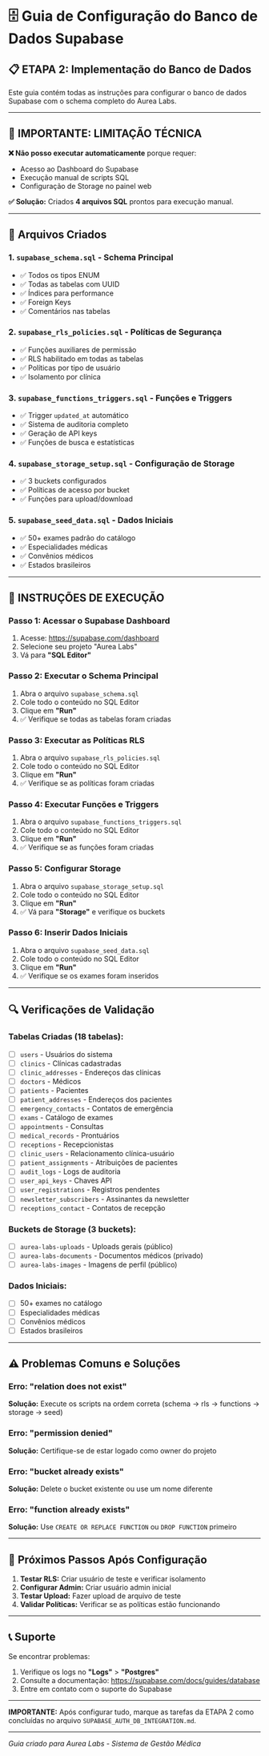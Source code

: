 # 🗄️ Guia de Configuração do Banco de Dados Supabase

## 📋 ETAPA 2: Implementação do Banco de Dados

Este guia contém todas as instruções para configurar o banco de dados Supabase com o schema completo do Aurea Labs.

---

## 🎯 **IMPORTANTE: LIMITAÇÃO TÉCNICA**

**❌ Não posso executar automaticamente** porque requer:
- Acesso ao Dashboard do Supabase
- Execução manual de scripts SQL
- Configuração de Storage no painel web

**✅ Solução:** Criados **4 arquivos SQL** prontos para execução manual.

---

## 📁 **Arquivos Criados**

### 1. **`supabase_schema.sql`** - Schema Principal
- ✅ Todos os tipos ENUM
- ✅ Todas as tabelas com UUID
- ✅ Índices para performance
- ✅ Foreign Keys
- ✅ Comentários nas tabelas

### 2. **`supabase_rls_policies.sql`** - Políticas de Segurança
- ✅ Funções auxiliares de permissão
- ✅ RLS habilitado em todas as tabelas
- ✅ Políticas por tipo de usuário
- ✅ Isolamento por clínica

### 3. **`supabase_functions_triggers.sql`** - Funções e Triggers
- ✅ Trigger `updated_at` automático
- ✅ Sistema de auditoria completo
- ✅ Geração de API keys
- ✅ Funções de busca e estatísticas

### 4. **`supabase_storage_setup.sql`** - Configuração de Storage
- ✅ 3 buckets configurados
- ✅ Políticas de acesso por bucket
- ✅ Funções para upload/download

### 5. **`supabase_seed_data.sql`** - Dados Iniciais
- ✅ 50+ exames padrão do catálogo
- ✅ Especialidades médicas
- ✅ Convênios médicos
- ✅ Estados brasileiros

---

## 🚀 **INSTRUÇÕES DE EXECUÇÃO**

### **Passo 1: Acessar o Supabase Dashboard**
1. Acesse: https://supabase.com/dashboard
2. Selecione seu projeto "Aurea Labs"
3. Vá para **"SQL Editor"**

### **Passo 2: Executar o Schema Principal**
1. Abra o arquivo `supabase_schema.sql`
2. Cole todo o conteúdo no SQL Editor
3. Clique em **"Run"**
4. ✅ Verifique se todas as tabelas foram criadas

### **Passo 3: Executar as Políticas RLS**
1. Abra o arquivo `supabase_rls_policies.sql`
2. Cole todo o conteúdo no SQL Editor
3. Clique em **"Run"**
4. ✅ Verifique se as políticas foram criadas

### **Passo 4: Executar Funções e Triggers**
1. Abra o arquivo `supabase_functions_triggers.sql`
2. Cole todo o conteúdo no SQL Editor
3. Clique em **"Run"**
4. ✅ Verifique se as funções foram criadas

### **Passo 5: Configurar Storage**
1. Abra o arquivo `supabase_storage_setup.sql`
2. Cole todo o conteúdo no SQL Editor
3. Clique em **"Run"**
4. ✅ Vá para **"Storage"** e verifique os buckets

### **Passo 6: Inserir Dados Iniciais**
1. Abra o arquivo `supabase_seed_data.sql`
2. Cole todo o conteúdo no SQL Editor
3. Clique em **"Run"**
4. ✅ Verifique se os exames foram inseridos

---

## 🔍 **Verificações de Validação**

### **Tabelas Criadas (18 tabelas):**
- [ ] `users` - Usuários do sistema
- [ ] `clinics` - Clínicas cadastradas
- [ ] `clinic_addresses` - Endereços das clínicas
- [ ] `doctors` - Médicos
- [ ] `patients` - Pacientes
- [ ] `patient_addresses` - Endereços dos pacientes
- [ ] `emergency_contacts` - Contatos de emergência
- [ ] `exams` - Catálogo de exames
- [ ] `appointments` - Consultas
- [ ] `medical_records` - Prontuários
- [ ] `receptions` - Recepcionistas
- [ ] `clinic_users` - Relacionamento clínica-usuário
- [ ] `patient_assignments` - Atribuições de pacientes
- [ ] `audit_logs` - Logs de auditoria
- [ ] `user_api_keys` - Chaves API
- [ ] `user_registrations` - Registros pendentes
- [ ] `newsletter_subscribers` - Assinantes da newsletter
- [ ] `receptions_contact` - Contatos de recepção

### **Buckets de Storage (3 buckets):**
- [ ] `aurea-labs-uploads` - Uploads gerais (público)
- [ ] `aurea-labs-documents` - Documentos médicos (privado)
- [ ] `aurea-labs-images` - Imagens de perfil (público)

### **Dados Iniciais:**
- [ ] 50+ exames no catálogo
- [ ] Especialidades médicas
- [ ] Convênios médicos
- [ ] Estados brasileiros

---

## ⚠️ **Problemas Comuns e Soluções**

### **Erro: "relation does not exist"**
**Solução:** Execute os scripts na ordem correta (schema → rls → functions → storage → seed)

### **Erro: "permission denied"**
**Solução:** Certifique-se de estar logado como owner do projeto

### **Erro: "bucket already exists"**
**Solução:** Delete o bucket existente ou use um nome diferente

### **Erro: "function already exists"**
**Solução:** Use `CREATE OR REPLACE FUNCTION` ou `DROP FUNCTION` primeiro

---

## 🎯 **Próximos Passos Após Configuração**

1. **Testar RLS:** Criar usuário de teste e verificar isolamento
2. **Configurar Admin:** Criar usuário admin inicial
3. **Testar Upload:** Fazer upload de arquivo de teste
4. **Validar Políticas:** Verificar se as políticas estão funcionando

---

## 📞 **Suporte**

Se encontrar problemas:
1. Verifique os logs no **"Logs"** > **"Postgres"**
2. Consulte a documentação: https://supabase.com/docs/guides/database
3. Entre em contato com o suporte do Supabase

---

**IMPORTANTE:** Após configurar tudo, marque as tarefas da ETAPA 2 como concluídas no arquivo `SUPABASE_AUTH_DB_INTEGRATION.md`.

---

*Guia criado para Aurea Labs - Sistema de Gestão Médica*

